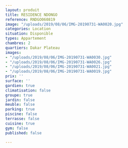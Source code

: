 ```yaml
---
layout: produit
title: RESIDENCE NDONGO
reference: RNDGO060819
image: "/uploads/2019/08/06/IMG-20190731-WA0020.jpg"
categories: Location
situation: Disponible
types: Appartement
chambres: 2
quartiers: Dakar Plateau
images:
- "/uploads/2019/08/06/IMG-20190731-WA0030.jpg"
- "/uploads/2019/08/06/IMG-20190731-WA0026.jpg"
- "/uploads/2019/08/06/IMG-20190731-WA0021.jpg"
- "/uploads/2019/08/06/IMG-20190731-WA0019.jpg"
prix: ''
surface: ''
gardien: true
climatisation: false
groupe: true
jardin: false
meuble: false
parking: true
piscine: false
terrasse: false
cuisine: true
gym: false
published: false

---
```

